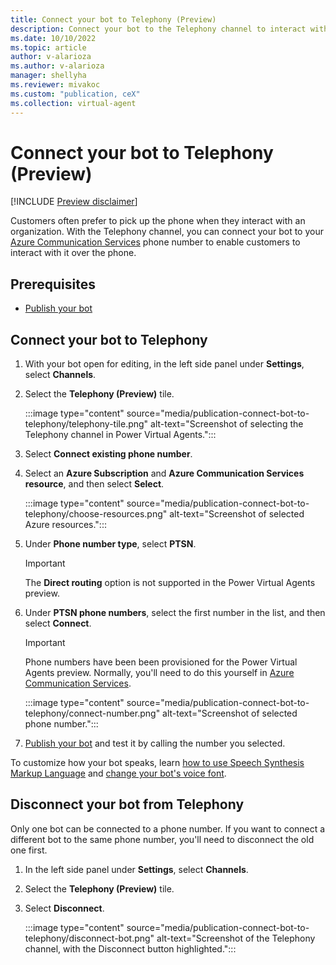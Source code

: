 ```yaml
---
title: Connect your bot to Telephony (Preview)
description: Connect your bot to the Telephony channel to interact with users over the phone.
ms.date: 10/10/2022
ms.topic: article
author: v-alarioza
ms.author: v-alarioza
manager: shellyha
ms.reviewer: mivakoc
ms.custom: "publication, ceX"
ms.collection: virtual-agent
---
```


# Connect your bot to Telephony (Preview)

[!INCLUDE [Preview disclaimer](includes/public-preview-disclaimer.md)]

Customers often prefer to pick up the phone when they interact with an organization. With the Telephony channel, you can connect your bot to your [Azure Communication Services](/azure/communication-services/) phone number to enable customers to interact with it over the phone.

## Prerequisites

- [Publish your bot](publication-fundamentals-publish-channels.md)

## Connect your bot to Telephony

1. With your bot open for editing, in the left side panel under **Settings**, select **Channels**.

1. Select the **Telephony (Preview)** tile.

    :::image type="content" source="media/publication-connect-bot-to-telephony/telephony-tile.png" alt-text="Screenshot of selecting the Telephony channel in Power Virtual Agents.":::

1. Select **Connect existing phone number**.

1. Select an **Azure Subscription** and **Azure Communication Services resource**, and then select **Select**.

    :::image type="content" source="media/publication-connect-bot-to-telephony/choose-resources.png" alt-text="Screenshot of selected Azure resources.":::

1. Under **Phone number type**, select **PTSN**.

    > [!IMPORTANT]
    > The **Direct routing** option is not supported in the Power Virtual Agents preview.

1. Under **PTSN phone numbers**, select the first number in the list, and then select **Connect**.

    > [!IMPORTANT]
    > Phone numbers have been been provisioned for the Power Virtual Agents preview. Normally, you'll need to do this yourself in [Azure Communication Services](/azure/communication-services/).

    :::image type="content" source="media/publication-connect-bot-to-telephony/connect-number.png" alt-text="Screenshot of selected phone number.":::

1. [Publish your bot](publication-fundamentals-publish-channels.md#publish-the-latest-bot-content) and test it by calling the number you selected.

To customize how your bot speaks, learn [how to use Speech Synthesis Markup Language](advanced-custom-speech-ssml.md) and [change your bot's voice font](advanced-speech-settings.md).

## Disconnect your bot from Telephony

Only one bot can be connected to a phone number. If you want to connect a different bot to the same phone number, you'll need to disconnect the old one first.

1. In the left side panel under **Settings**, select **Channels**.

1. Select the **Telephony (Preview)** tile.

1. Select **Disconnect**.

    :::image type="content" source="media/publication-connect-bot-to-telephony/disconnect-bot.png" alt-text="Screenshot of the Telephony channel, with the Disconnect button highlighted.":::
